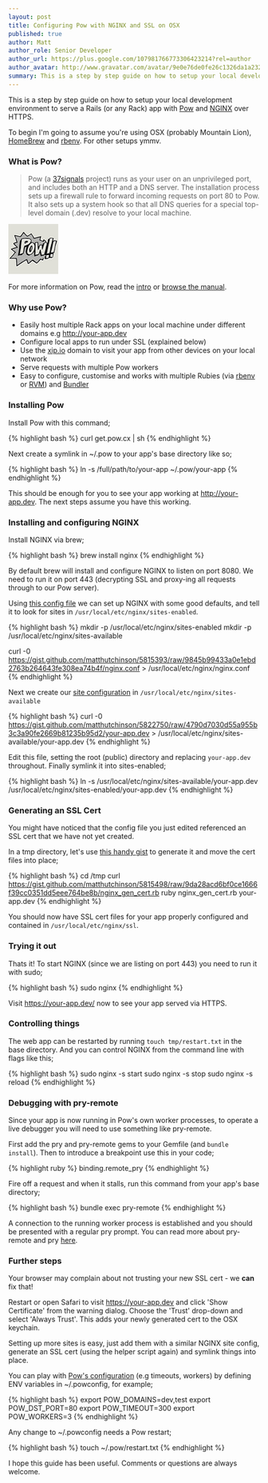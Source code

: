 ```yaml
---
layout: post
title: Configuring Pow with NGINX and SSL on OSX
published: true
author: Matt
author_role: Senior Developer
author_url: https://plus.google.com/107981766773306423214?rel=author
author_avatar: http://www.gravatar.com/avatar/9e0e76de0fe26c1326da1a232d4dd2f2?s=36
summary: This is a step by step guide on how to setup your local development environment to serve a Rails (or any Rack) app with [Pow](http://pow.cx/) and [NGINX](http://nginx.org) over HTTPS.  To begin I'm going to assume you're using OSX (probably Mountain Lion), [HomeBrew](http://mxcl.github.io/homebrew/) and [rbenv](https://github.com/sstephenson/rbenv).  For other setups ymmv.
---
```


This is a step by step guide on how to setup your local development environment to serve a Rails (or any Rack) app with [Pow](http://pow.cx/) and [NGINX](http://nginx.org) over HTTPS.

To begin I'm going to assume you're using OSX (probably Mountain Lion), [HomeBrew](http://mxcl.github.io/homebrew/) and [rbenv](https://github.com/sstephenson/rbenv).  For other setups ymmv.

### What is Pow?

> Pow (a [37signals](http://37signals.com) project) runs as your user on an unprivileged port, and includes both an HTTP and a DNS server. The installation process sets up a firewall rule to forward incoming requests on port 80 to Pow. It also sets up a system hook so that all DNS queries for a special top-level domain (.dev) resolve to your local machine.

[![Pow - artwork by Jamie Dihiansan](/images/2013-06-21/pow.png)](http://pow.cx)

For more information on Pow, read the [intro](http://pow.cx) or [browse the manual](http://pow.cx/manual.html).

### Why use Pow?

* Easily host multiple Rack apps on your local machine under different domains e.g http://your-app.dev
* Configure local apps to run under SSL (explained below)
* Use the [xip.io](http://pow.cx/manual.html#section_2.1.5) domain to visit your app from other devices on your local network
* Serve requests with multiple Pow workers
* Easy to configure, customise and works with multiple Rubies (via [rbenv](https://github.com/sstephenson/rbenv) or [RVM](http://pow.cx/manual.html#section_2.3.2)) and [Bundler](http://gembundler.com/)

### Installing Pow

Install Pow with this command;

{% highlight bash %}
  curl get.pow.cx | sh
{% endhighlight %}

Next create a symlink in ~/.pow to your app's base directory like so;

{% highlight bash %}
  ln -s /full/path/to/your-app ~/.pow/your-app
{% endhighlight %}

This should be enough for you to see your app working at http://your-app.dev. The next steps assume you have this working.

### Installing and configuring NGINX

Install NGINX via brew;

{% highlight bash %}
  brew install nginx
{% endhighlight %}

By default brew will install and configure NGINX to listen on port 8080. We need to run it on port 443 (decrypting SSL and proxy-ing all requests through to our Pow server).

Using [this config file](https://gist.github.com/matthutchinson/5815393) we can set up NGINX with some good defaults, and tell it to look for sites in `/usr/local/etc/nginx/sites-enabled`.

{% highlight bash %}
  mkdir -p /usr/local/etc/nginx/sites-enabled
  mkdir -p /usr/local/etc/nginx/sites-available

  curl -0 https://gist.github.com/matthutchinson/5815393/raw/9845b99433a0e1ebd2763b264643fe308ea74b4f/nginx.conf > /usr/local/etc/nginx/nginx.conf
{% endhighlight %}

Next we create our [site configuration](https://gist.github.com/matthutchinson/5822750) in `/usr/local/etc/nginx/sites-available`

{% highlight bash %}
  curl -0 https://gist.github.com/matthutchinson/5822750/raw/4790d7030d55a955b3c3a90fe2669b81235b95d2/your-app.dev > /usr/local/etc/nginx/sites-available/your-app.dev
{% endhighlight %}

Edit this file, setting the root (public) directory and replacing `your-app.dev` throughout. Finally symlink it into sites-enabled;

{% highlight bash %}
  ln -s /usr/local/etc/nginx/sites-available/your-app.dev /usr/local/etc/nginx/sites-enabled/your-app.dev
{% endhighlight %}


### Generating an SSL Cert

You might have noticed that the config file you just edited referenced an SSL cert that we have not yet created.

In a tmp directory, let's use [this handy gist](https://gist.github.com/matthutchinson/5815498) to generate it and move the cert files into place;

{% highlight bash %}
  cd /tmp
  curl https://gist.github.com/matthutchinson/5815498/raw/9da28acd6bf0ce1666f39cc0351dd5eee764be8b/nginx_gen_cert.rb
  ruby nginx_gen_cert.rb your-app.dev
{% endhighlight %}

You should now have SSL cert files for your app properly configured and contained in `/usr/local/etc/nginx/ssl`.

### Trying it out

Thats it! To start NGINX (since we are listing on port 443) you need to run it with sudo;

{% highlight bash %}
  sudo nginx
{% endhighlight %}

Visit https://your-app.dev/ now to see your app served via HTTPS.


### Controlling things

The web app can be restarted by running `touch tmp/restart.txt` in the base directory. And you can control NGINX from the command line with flags like this;

{% highlight bash %}
  sudo nginx -s start
  sudo nginx -s stop
  sudo nginx -s reload
{% endhighlight %}

### Debugging with pry-remote

Since your app is now running in Pow's own worker processes, to operate a live debugger you will need to use something like pry-remote.

First add the pry and pry-remote gems to your Gemfile (and `bundle install`). Then to introduce a breakpoint use this in your code;

{% highlight ruby %}
  binding.remote_pry
{% endhighlight %}

Fire off a request and when it stalls, run this command from your app's base directory;

{% highlight bash %}
  bundle exec pry-remote
{% endhighlight %}

A connection to the running worker process is established and you should be presented with a regular pry prompt.  You can read more about pry-remote and pry [here](https://github.com/mon-ouie/pry-remote).

### Further steps

Your browser may complain about not trusting your new SSL cert - we **can** fix that!

Restart or open Safari to visit https://your-app.dev and click 'Show Certificate' from the warning dialog.  Choose the 'Trust' drop-down and select 'Always Trust'. This adds your newly generated cert to the OSX keychain.

Setting up more sites is easy, just add them with a similar NGINX site config, generate an SSL cert (using the helper script again) and symlink things into place.

You can play with [Pow's configuration](http://pow.cx/manual.html#section_3) (e.g timeouts, workers) by defining ENV variables in ~/.powconfig, for example;

{% highlight bash %}
  export POW_DOMAINS=dev,test
  export POW_DST_PORT=80
  export POW_TIMEOUT=300
  export POW_WORKERS=3
{% endhighlight %}

Any change to ~/.powconfig needs a Pow restart;

{% highlight bash %}
  touch ~/.pow/restart.txt
{% endhighlight %}

I hope this guide has been useful. Comments or questions are always welcome.
